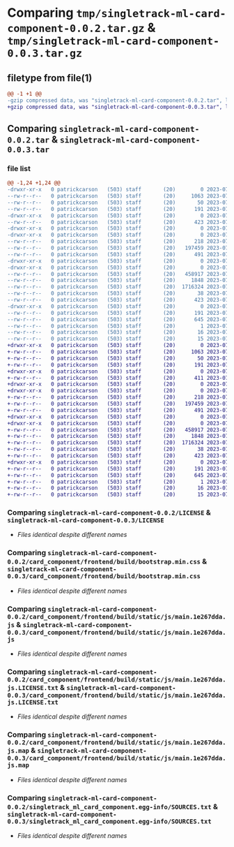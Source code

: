 # Comparing `tmp/singletrack-ml-card-component-0.0.2.tar.gz` & `tmp/singletrack-ml-card-component-0.0.3.tar.gz`

## filetype from file(1)

```diff
@@ -1 +1 @@
-gzip compressed data, was "singletrack-ml-card-component-0.0.2.tar", last modified: Thu Jul 13 13:44:40 2023, max compression
+gzip compressed data, was "singletrack-ml-card-component-0.0.3.tar", last modified: Thu Jul 13 15:04:33 2023, max compression
```

## Comparing `singletrack-ml-card-component-0.0.2.tar` & `singletrack-ml-card-component-0.0.3.tar`

### file list

```diff
@@ -1,24 +1,24 @@
-drwxr-xr-x   0 patrickcarson   (503) staff       (20)        0 2023-07-13 13:44:40.811152 singletrack-ml-card-component-0.0.2/
--rw-r--r--   0 patrickcarson   (503) staff       (20)     1063 2023-07-13 12:52:39.000000 singletrack-ml-card-component-0.0.2/LICENSE
--rw-r--r--   0 patrickcarson   (503) staff       (20)       50 2023-07-13 12:58:24.000000 singletrack-ml-card-component-0.0.2/MANIFEST.in
--rw-r--r--   0 patrickcarson   (503) staff       (20)      191 2023-07-13 13:44:40.811033 singletrack-ml-card-component-0.0.2/PKG-INFO
-drwxr-xr-x   0 patrickcarson   (503) staff       (20)        0 2023-07-13 13:44:40.808621 singletrack-ml-card-component-0.0.2/card_component/
--rw-r--r--   0 patrickcarson   (503) staff       (20)      423 2023-07-13 13:42:41.000000 singletrack-ml-card-component-0.0.2/card_component/__init__.py
-drwxr-xr-x   0 patrickcarson   (503) staff       (20)        0 2023-07-13 13:44:40.807970 singletrack-ml-card-component-0.0.2/card_component/frontend/
-drwxr-xr-x   0 patrickcarson   (503) staff       (20)        0 2023-07-13 13:44:40.809055 singletrack-ml-card-component-0.0.2/card_component/frontend/build/
--rw-r--r--   0 patrickcarson   (503) staff       (20)      218 2023-07-13 13:43:12.000000 singletrack-ml-card-component-0.0.2/card_component/frontend/build/asset-manifest.json
--rw-r--r--   0 patrickcarson   (503) staff       (20)   197459 2023-07-13 13:43:08.000000 singletrack-ml-card-component-0.0.2/card_component/frontend/build/bootstrap.min.css
--rw-r--r--   0 patrickcarson   (503) staff       (20)      491 2023-07-13 13:43:12.000000 singletrack-ml-card-component-0.0.2/card_component/frontend/build/index.html
-drwxr-xr-x   0 patrickcarson   (503) staff       (20)        0 2023-07-13 13:44:40.808076 singletrack-ml-card-component-0.0.2/card_component/frontend/build/static/
-drwxr-xr-x   0 patrickcarson   (503) staff       (20)        0 2023-07-13 13:44:40.809597 singletrack-ml-card-component-0.0.2/card_component/frontend/build/static/js/
--rw-r--r--   0 patrickcarson   (503) staff       (20)   458917 2023-07-13 13:43:12.000000 singletrack-ml-card-component-0.0.2/card_component/frontend/build/static/js/main.1e267dda.js
--rw-r--r--   0 patrickcarson   (503) staff       (20)     1848 2023-07-13 13:43:12.000000 singletrack-ml-card-component-0.0.2/card_component/frontend/build/static/js/main.1e267dda.js.LICENSE.txt
--rw-r--r--   0 patrickcarson   (503) staff       (20)  1716324 2023-07-13 13:43:12.000000 singletrack-ml-card-component-0.0.2/card_component/frontend/build/static/js/main.1e267dda.js.map
--rw-r--r--   0 patrickcarson   (503) staff       (20)       38 2023-07-13 13:44:40.811192 singletrack-ml-card-component-0.0.2/setup.cfg
--rw-r--r--   0 patrickcarson   (503) staff       (20)      423 2023-07-13 13:43:40.000000 singletrack-ml-card-component-0.0.2/setup.py
-drwxr-xr-x   0 patrickcarson   (503) staff       (20)        0 2023-07-13 13:44:40.810873 singletrack-ml-card-component-0.0.2/singletrack_ml_card_component.egg-info/
--rw-r--r--   0 patrickcarson   (503) staff       (20)      191 2023-07-13 13:44:40.000000 singletrack-ml-card-component-0.0.2/singletrack_ml_card_component.egg-info/PKG-INFO
--rw-r--r--   0 patrickcarson   (503) staff       (20)      645 2023-07-13 13:44:40.000000 singletrack-ml-card-component-0.0.2/singletrack_ml_card_component.egg-info/SOURCES.txt
--rw-r--r--   0 patrickcarson   (503) staff       (20)        1 2023-07-13 13:44:40.000000 singletrack-ml-card-component-0.0.2/singletrack_ml_card_component.egg-info/dependency_links.txt
--rw-r--r--   0 patrickcarson   (503) staff       (20)       16 2023-07-13 13:44:40.000000 singletrack-ml-card-component-0.0.2/singletrack_ml_card_component.egg-info/requires.txt
--rw-r--r--   0 patrickcarson   (503) staff       (20)       15 2023-07-13 13:44:40.000000 singletrack-ml-card-component-0.0.2/singletrack_ml_card_component.egg-info/top_level.txt
+drwxr-xr-x   0 patrickcarson   (503) staff       (20)        0 2023-07-13 15:04:33.953154 singletrack-ml-card-component-0.0.3/
+-rw-r--r--   0 patrickcarson   (503) staff       (20)     1063 2023-07-13 12:52:39.000000 singletrack-ml-card-component-0.0.3/LICENSE
+-rw-r--r--   0 patrickcarson   (503) staff       (20)       50 2023-07-13 12:58:24.000000 singletrack-ml-card-component-0.0.3/MANIFEST.in
+-rw-r--r--   0 patrickcarson   (503) staff       (20)      191 2023-07-13 15:04:33.953033 singletrack-ml-card-component-0.0.3/PKG-INFO
+drwxr-xr-x   0 patrickcarson   (503) staff       (20)        0 2023-07-13 15:04:33.948604 singletrack-ml-card-component-0.0.3/card_component/
+-rw-r--r--   0 patrickcarson   (503) staff       (20)      411 2023-07-13 15:01:41.000000 singletrack-ml-card-component-0.0.3/card_component/__init__.py
+drwxr-xr-x   0 patrickcarson   (503) staff       (20)        0 2023-07-13 15:04:33.947928 singletrack-ml-card-component-0.0.3/card_component/frontend/
+drwxr-xr-x   0 patrickcarson   (503) staff       (20)        0 2023-07-13 15:04:33.949750 singletrack-ml-card-component-0.0.3/card_component/frontend/build/
+-rw-r--r--   0 patrickcarson   (503) staff       (20)      218 2023-07-13 13:43:12.000000 singletrack-ml-card-component-0.0.3/card_component/frontend/build/asset-manifest.json
+-rw-r--r--   0 patrickcarson   (503) staff       (20)   197459 2023-07-13 13:43:08.000000 singletrack-ml-card-component-0.0.3/card_component/frontend/build/bootstrap.min.css
+-rw-r--r--   0 patrickcarson   (503) staff       (20)      491 2023-07-13 13:43:12.000000 singletrack-ml-card-component-0.0.3/card_component/frontend/build/index.html
+drwxr-xr-x   0 patrickcarson   (503) staff       (20)        0 2023-07-13 15:04:33.948092 singletrack-ml-card-component-0.0.3/card_component/frontend/build/static/
+drwxr-xr-x   0 patrickcarson   (503) staff       (20)        0 2023-07-13 15:04:33.950504 singletrack-ml-card-component-0.0.3/card_component/frontend/build/static/js/
+-rw-r--r--   0 patrickcarson   (503) staff       (20)   458917 2023-07-13 13:43:12.000000 singletrack-ml-card-component-0.0.3/card_component/frontend/build/static/js/main.1e267dda.js
+-rw-r--r--   0 patrickcarson   (503) staff       (20)     1848 2023-07-13 13:43:12.000000 singletrack-ml-card-component-0.0.3/card_component/frontend/build/static/js/main.1e267dda.js.LICENSE.txt
+-rw-r--r--   0 patrickcarson   (503) staff       (20)  1716324 2023-07-13 13:43:12.000000 singletrack-ml-card-component-0.0.3/card_component/frontend/build/static/js/main.1e267dda.js.map
+-rw-r--r--   0 patrickcarson   (503) staff       (20)       38 2023-07-13 15:04:33.953189 singletrack-ml-card-component-0.0.3/setup.cfg
+-rw-r--r--   0 patrickcarson   (503) staff       (20)      423 2023-07-13 15:03:35.000000 singletrack-ml-card-component-0.0.3/setup.py
+drwxr-xr-x   0 patrickcarson   (503) staff       (20)        0 2023-07-13 15:04:33.952872 singletrack-ml-card-component-0.0.3/singletrack_ml_card_component.egg-info/
+-rw-r--r--   0 patrickcarson   (503) staff       (20)      191 2023-07-13 15:04:33.000000 singletrack-ml-card-component-0.0.3/singletrack_ml_card_component.egg-info/PKG-INFO
+-rw-r--r--   0 patrickcarson   (503) staff       (20)      645 2023-07-13 15:04:33.000000 singletrack-ml-card-component-0.0.3/singletrack_ml_card_component.egg-info/SOURCES.txt
+-rw-r--r--   0 patrickcarson   (503) staff       (20)        1 2023-07-13 15:04:33.000000 singletrack-ml-card-component-0.0.3/singletrack_ml_card_component.egg-info/dependency_links.txt
+-rw-r--r--   0 patrickcarson   (503) staff       (20)       16 2023-07-13 15:04:33.000000 singletrack-ml-card-component-0.0.3/singletrack_ml_card_component.egg-info/requires.txt
+-rw-r--r--   0 patrickcarson   (503) staff       (20)       15 2023-07-13 15:04:33.000000 singletrack-ml-card-component-0.0.3/singletrack_ml_card_component.egg-info/top_level.txt
```

### Comparing `singletrack-ml-card-component-0.0.2/LICENSE` & `singletrack-ml-card-component-0.0.3/LICENSE`

 * *Files identical despite different names*

### Comparing `singletrack-ml-card-component-0.0.2/card_component/frontend/build/bootstrap.min.css` & `singletrack-ml-card-component-0.0.3/card_component/frontend/build/bootstrap.min.css`

 * *Files identical despite different names*

### Comparing `singletrack-ml-card-component-0.0.2/card_component/frontend/build/static/js/main.1e267dda.js` & `singletrack-ml-card-component-0.0.3/card_component/frontend/build/static/js/main.1e267dda.js`

 * *Files identical despite different names*

### Comparing `singletrack-ml-card-component-0.0.2/card_component/frontend/build/static/js/main.1e267dda.js.LICENSE.txt` & `singletrack-ml-card-component-0.0.3/card_component/frontend/build/static/js/main.1e267dda.js.LICENSE.txt`

 * *Files identical despite different names*

### Comparing `singletrack-ml-card-component-0.0.2/card_component/frontend/build/static/js/main.1e267dda.js.map` & `singletrack-ml-card-component-0.0.3/card_component/frontend/build/static/js/main.1e267dda.js.map`

 * *Files identical despite different names*

### Comparing `singletrack-ml-card-component-0.0.2/singletrack_ml_card_component.egg-info/SOURCES.txt` & `singletrack-ml-card-component-0.0.3/singletrack_ml_card_component.egg-info/SOURCES.txt`

 * *Files identical despite different names*


